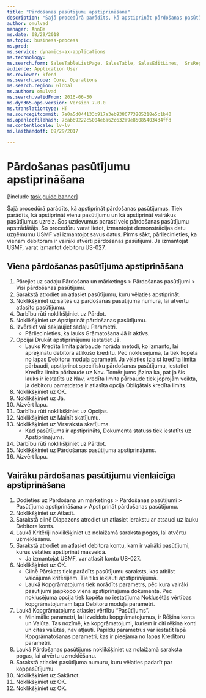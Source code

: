 ```yaml
--- 
title: "Pārdošanas pasūtījumu apstiprināšana"
description: "Šajā procedūrā parādīts, kā apstiprināt pārdošanas pasūtījumus."
author: omulvad
manager: AnnBe
ms.date: 08/29/2018
ms.topic: business-process
ms.prod: 
ms.service: dynamics-ax-applications
ms.technology: 
ms.search.form: SalesTableListPage, SalesTable, SalesEditLines,  SrsReportViewerForm, CustConfirmJournal, SysQueryForm, SysQueryFieldLookUp, SysLookup, SalesParmIdLookup
audience: Application User
ms.reviewer: kfend
ms.search.scope: Core, Operations
ms.search.region: Global
ms.author: omulvad
ms.search.validFrom: 2016-06-30
ms.dyn365.ops.version: Version 7.0.0
ms.translationtype: HT
ms.sourcegitcommit: 7e0a5d044133b917a3eb9386773205218e5c1b40
ms.openlocfilehash: 7cab69222c5004e6a62c632a9e85085403434ffd
ms.contentlocale: lv-lv
ms.lasthandoff: 09/29/2017

---
```

# <a name="confirm-sales-orders"></a>Pārdošanas pasūtījumu apstiprināšana

[!include [task guide banner](../../includes/task-guide-banner.md)]

Šajā procedūrā parādīts, kā apstiprināt pārdošanas pasūtījumus. Tiek parādīts, kā apstiprināt vienu pasūtījumu un kā apstiprināt vairākus pasūtījumus uzreiz. Šos uzdevumus parasti veic pārdošanas pasūtījumu apstrādātājs. Šo procedūru varat lietot, izmantojot demonstrācijas datu uzņēmumu USMF vai izmantojot savus datus. Pirms sākt, pārliecinieties, ka vienam debitoram ir vairāki atvērti pārdošanas pasūtījumi. Ja izmantojat USMF, varat izmantot debitoru US-027.


## <a name="confirm-a-single-sales-order"></a>Viena pārdošanas pasūtījuma apstiprināšana
1. Pārejiet uz sadaļu Pārdošana un mārketings > Pārdošanas pasūtījumi > Visi pārdošanas pasūtījumi.
2. Sarakstā atrodiet un atlasiet pasūtījumu, kuru vēlaties apstiprināt.
3. Noklikšķiniet uz saites uz pārdošanas pasūtījuma numura, lai atvērtu atlasīto pasūtījumu.
4. Darbību rūtī noklikšķiniet uz Pārdot.
5. Noklikšķiniet uz Apstiprināt pārdošanas pasūtījumu.
6. Izvērsiet vai sakļaujiet sadaļu Parametri.
    * Pārliecinieties, ka lauks Grāmatošana Jā ir aktīvs.  
7. Opcijai Drukāt apstiprinājumu iestatiet Jā.
    * Lauks Kredīta limita pārbaude norāda metodi, ko izmanto, lai aprēķinātu debitora atlikušo kredītu. Pēc noklusējuma, tā tiek kopēta no lapas Debitoru moduļa parametri. Ja vēlaties izlaist kredīta limita pārbaudi, apstiprinot specifisku pārdošanas pasūtījumu, iestatiet Kredīta limita pārbaude uz Nav. Tomēr jums jāzina ka, pat ja šis lauks ir iestatīts uz Nav, kredīta limita pārbaude tiek joprojām veikta, ja debitoru pamatdatos ir atlasīta opcija Obligātais kredīta limits.  
8. Noklikšķiniet uz OK.
9. Noklikšķiniet uz Jā.
10. Aizvērt lapu.
11. Darbību rūtī noklikšķiniet uz Opcijas.
12. Noklikšķiniet uz Mainīt skatījumu.
13. Noklikšķiniet uz Virsraksta skatījuma.
    * Kad pasūtījums ir apstiprināts, Dokumenta statuss tiek iestatīts uz Apstiprinājums.  
14. Darbību rūtī noklikšķiniet uz Pārdot.
15. Noklikšķiniet uz Pārdošanas pasūtījuma apstiprinājums.
16. Aizvērt lapu.

## <a name="confirm-multiple-sales-orders-at-once"></a>Vairāku pārdošanas pasūtījumu vienlaicīga apstiprināšana
1. Dodieties uz Pārdošana un mārketings > Pārdošanas pasūtījumi > Pasūtījuma apstiprināšana > Apstiprināt pārdošanas pasūtījumu.
2. Noklikšķiniet uz Atlasīt.
3. Sarakstā cilnē Diapazons atrodiet un atlasiet ierakstu ar atsauci uz lauku Debitora konts.
4. Laukā Kritēriji noklikšķiniet uz nolaižamā saraksta pogas, lai atvērtu uzmeklēšanu.
5. Sarakstā atrodiet un atlasiet debitora kontu, kam ir vairāki pasūtījumi, kurus vēlaties apstiprināt masveidā.
    * Ja izmantojat USMF, var atlasīt kontu US-027.  
6. Noklikšķiniet uz OK.
    * Cilnē Pārskats tiek parādīts pasūtījumu saraksts, kas atbilst vaicājuma kritērijiem. Tie tiks iekļauti apstiprinājumā.  
    * Laukā Kopgrāmatojums tiek norādīts parametrs, pēc kura vairāki pasūtījumi jāapkopo vienā apstiprinājuma dokumentā. Pēc noklusējuma opcija tiek kopēta no iestatījuma Noklusētās vērtības kopgrāmatojumam lapā Debitoru moduļa parametri.  
7. Laukā Kopgrāmatojums atlasiet vērtību “Pasūtījums”.
    * Minimālie parametri, lai izveidotu kopgrāmatojumus, ir Rēķina konts un Valūta. Tas nozīmē, ka kopgrāmatojumi, kuriem ir citi rēķina konti un citas valūtas, nav atļauti. Papildu parametrus var iestatīt lapā Kopgrāmatošanas parametri, kas ir pieejama no lapas Kreditoru parametri.  
8. Laukā Pārdošanas pasūtījums noklikšķiniet uz nolaižamā saraksta pogas, lai atvērtu uzmeklēšanu.
9. Sarakstā atlasiet pasūtījuma numuru, kuru vēlaties padarīt par koppasūtījumu.
10. Noklikšķiniet uz Sakārtot.
11. Noklikšķiniet uz OK.
12. Noklikšķiniet uz OK.


